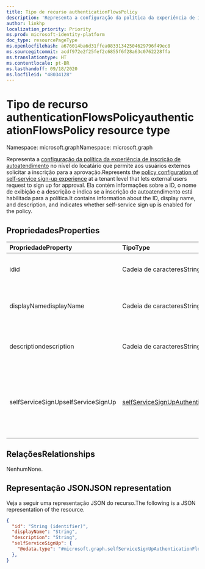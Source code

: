 ```yaml
---
title: Tipo de recurso authenticationFlowsPolicy
description: 'Representa a configuração da política da experiência de inscrição de autoatendimento no nível do locatário que permite aos usuários externos solicitar a inscrição para a aprovação. '
author: linkhp
localization_priority: Priority
ms.prod: microsoft-identity-platform
doc_type: resourcePageType
ms.openlocfilehash: a676014ba6d31ffea08331342504629796f49ec8
ms.sourcegitcommit: acdf972e2f25fef2c6855f6f28a63c0762228ffa
ms.translationtype: HT
ms.contentlocale: pt-BR
ms.lasthandoff: 09/18/2020
ms.locfileid: "48034128"
---
```

# <a name="authenticationflowspolicy-resource-type"></a><span data-ttu-id="bd9bb-103">Tipo de recurso authenticationFlowsPolicy</span><span class="sxs-lookup"><span data-stu-id="bd9bb-103">authenticationFlowsPolicy resource type</span></span>


<span data-ttu-id="bd9bb-104">Namespace: microsoft.graph</span><span class="sxs-lookup"><span data-stu-id="bd9bb-104">Namespace: microsoft.graph</span></span>

<span data-ttu-id="bd9bb-105">Representa a [configuração da política da experiência de inscrição de autoatendimento](../resources/selfservicesignupauthenticationflowconfiguration.md) no nível do locatário que permite aos usuários externos solicitar a inscrição para a aprovação.</span><span class="sxs-lookup"><span data-stu-id="bd9bb-105">Represents the [policy configuration of self-service sign-up experience](../resources/selfservicesignupauthenticationflowconfiguration.md) at a tenant level that lets external users request to sign up for approval.</span></span> <span data-ttu-id="bd9bb-106">Ela contém informações sobre a ID, o nome de exibição e a descrição e indica se a inscrição de autoatendimento está habilitada para a política.</span><span class="sxs-lookup"><span data-stu-id="bd9bb-106">It contains information about the ID, display name, and description, and indicates whether self-service sign up is enabled for the policy.</span></span>

## <a name="properties"></a><span data-ttu-id="bd9bb-107">Propriedades</span><span class="sxs-lookup"><span data-stu-id="bd9bb-107">Properties</span></span>
|<span data-ttu-id="bd9bb-108">Propriedade</span><span class="sxs-lookup"><span data-stu-id="bd9bb-108">Property</span></span>|<span data-ttu-id="bd9bb-109">Tipo</span><span class="sxs-lookup"><span data-stu-id="bd9bb-109">Type</span></span>|<span data-ttu-id="bd9bb-110">Descrição</span><span class="sxs-lookup"><span data-stu-id="bd9bb-110">Description</span></span>|
|:-------|:---|:----------|
|<span data-ttu-id="bd9bb-111">id</span><span class="sxs-lookup"><span data-stu-id="bd9bb-111">id</span></span>|<span data-ttu-id="bd9bb-112">Cadeia de caracteres</span><span class="sxs-lookup"><span data-stu-id="bd9bb-112">String</span></span>| <span data-ttu-id="bd9bb-113">Propriedade herdada.</span><span class="sxs-lookup"><span data-stu-id="bd9bb-113">Inherited property.</span></span> <span data-ttu-id="bd9bb-114">A ID da política de fluxos de autenticação.</span><span class="sxs-lookup"><span data-stu-id="bd9bb-114">The ID of the authentication flows policy.</span></span> <span data-ttu-id="bd9bb-115">Opcional.</span><span class="sxs-lookup"><span data-stu-id="bd9bb-115">Optional.</span></span> <span data-ttu-id="bd9bb-116">Somente leitura.</span><span class="sxs-lookup"><span data-stu-id="bd9bb-116">Read-only.</span></span>
|<span data-ttu-id="bd9bb-117">displayName</span><span class="sxs-lookup"><span data-stu-id="bd9bb-117">displayName</span></span>|<span data-ttu-id="bd9bb-118">Cadeia de caracteres</span><span class="sxs-lookup"><span data-stu-id="bd9bb-118">String</span></span>| <span data-ttu-id="bd9bb-119">Propriedade herdada.</span><span class="sxs-lookup"><span data-stu-id="bd9bb-119">Inherited property.</span></span> <span data-ttu-id="bd9bb-120">O nome de política legível.</span><span class="sxs-lookup"><span data-stu-id="bd9bb-120">The human-readable name of the policy.</span></span> <span data-ttu-id="bd9bb-121">Essa propriedade não é uma chave.</span><span class="sxs-lookup"><span data-stu-id="bd9bb-121">This property is not a key.</span></span> <span data-ttu-id="bd9bb-122">Opcional.</span><span class="sxs-lookup"><span data-stu-id="bd9bb-122">Optional.</span></span> <span data-ttu-id="bd9bb-123">Somente leitura.</span><span class="sxs-lookup"><span data-stu-id="bd9bb-123">Read-only.</span></span>|
|<span data-ttu-id="bd9bb-124">description</span><span class="sxs-lookup"><span data-stu-id="bd9bb-124">description</span></span>|<span data-ttu-id="bd9bb-125">Cadeia de caracteres</span><span class="sxs-lookup"><span data-stu-id="bd9bb-125">String</span></span>|<span data-ttu-id="bd9bb-126">Propriedade herdada.</span><span class="sxs-lookup"><span data-stu-id="bd9bb-126">Inherited property.</span></span> <span data-ttu-id="bd9bb-127">Uma descrição da política.</span><span class="sxs-lookup"><span data-stu-id="bd9bb-127">A description of the policy.</span></span> <span data-ttu-id="bd9bb-128">Essa propriedade não é uma chave.</span><span class="sxs-lookup"><span data-stu-id="bd9bb-128">This property is not a key.</span></span> <span data-ttu-id="bd9bb-129">Opcional.</span><span class="sxs-lookup"><span data-stu-id="bd9bb-129">Optional.</span></span> <span data-ttu-id="bd9bb-130">Somente leitura.</span><span class="sxs-lookup"><span data-stu-id="bd9bb-130">Read-only.</span></span>|
|<span data-ttu-id="bd9bb-131">selfServiceSignUp</span><span class="sxs-lookup"><span data-stu-id="bd9bb-131">selfServiceSignUp</span></span>|[<span data-ttu-id="bd9bb-132">selfServiceSignUpAuthenticationFlowConfiguration</span><span class="sxs-lookup"><span data-stu-id="bd9bb-132">selfServiceSignUpAuthenticationFlowConfiguration</span></span>](../resources/selfservicesignupauthenticationflowconfiguration.md) |<span data-ttu-id="bd9bb-133">Contém configurações [selfServiceSignUpAuthenticationFlowConfiguration](../resources/selfservicesignupauthenticationflowconfiguration.md) que comunicam se a inscrição de autoatendimento está habilitada ou desabilitada.</span><span class="sxs-lookup"><span data-stu-id="bd9bb-133">Contains [selfServiceSignUpAuthenticationFlowConfiguration](../resources/selfservicesignupauthenticationflowconfiguration.md) settings that convey whether self-service sign-up is enabled or disabled.</span></span> <span data-ttu-id="bd9bb-134">Essa propriedade não é uma chave.</span><span class="sxs-lookup"><span data-stu-id="bd9bb-134">This property is not a key.</span></span> <span data-ttu-id="bd9bb-135">Opcional.</span><span class="sxs-lookup"><span data-stu-id="bd9bb-135">Optional.</span></span> <span data-ttu-id="bd9bb-136">Somente leitura.</span><span class="sxs-lookup"><span data-stu-id="bd9bb-136">Read-only.</span></span> |

## <a name="relationships"></a><span data-ttu-id="bd9bb-137">Relações</span><span class="sxs-lookup"><span data-stu-id="bd9bb-137">Relationships</span></span>
<span data-ttu-id="bd9bb-138">Nenhum</span><span class="sxs-lookup"><span data-stu-id="bd9bb-138">None.</span></span>

## <a name="json-representation"></a><span data-ttu-id="bd9bb-139">Representação JSON</span><span class="sxs-lookup"><span data-stu-id="bd9bb-139">JSON representation</span></span>
<span data-ttu-id="bd9bb-140">Veja a seguir uma representação JSON do recurso.</span><span class="sxs-lookup"><span data-stu-id="bd9bb-140">The following is a JSON representation of the resource.</span></span>
<!-- {
  "blockType": "resource",
  "keyProperty": "id",
  "@odata.type": "microsoft.graph.authenticationFlowsPolicy",
  "baseType": "",
  "openType": false
}
-->

``` json
{
  "id": "String (identifier)",
  "displayName": "String",
  "description": "String",
  "selfServiceSignUp": {
    "@odata.type": "#microsoft.graph.selfServiceSignUpAuthenticationFlowConfiguration"
  },
}
```


